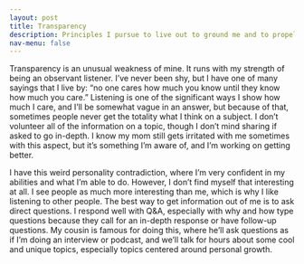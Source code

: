 ```yaml
---
layout: post
title: Transparency
description: Principles I pursue to live out to ground me and to propel me to my purpose and goals. 
nav-menu: false
---
```


Transparency is an unusual weakness of mine. It runs with my strength of being an observant listener. I’ve never been shy, but I have one of many sayings that I live by: “no one cares how much you know until they know how much you care.” Listening is one of the significant ways I show how much I care, and I’ll be somewhat vague in an answer, but because of that, sometimes people never get the totality what I think on a subject. I don’t volunteer all of the information on a topic, though I don’t mind sharing if asked to go in-depth. I know my mom still gets irritated with me sometimes with this aspect, but it’s something I’m aware of, and I’m working on getting better. 

I have this weird personality contradiction, where I’m very confident in my abilities and what I’m able to do. However, I don’t find myself that interesting at all. I see people as much more interesting than me, which is why I like listening to other people. The best way to get information out of me is to ask direct questions. I respond well with Q&A, especially with why and how type questions because they call for an in-depth response or have follow-up questions. My cousin is famous for doing this, where he’ll ask questions as if I’m doing an interview or podcast, and we’ll talk for hours about some cool and unique topics, especially topics centered around personal growth. 